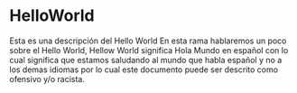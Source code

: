 # HelloWorld
Esta es una descripción del Hello World
En esta rama hablaremos un poco sobre el Hello World, Hellow World significa Hola Mundo en español con lo cual significa que estamos saludando al mundo que habla español y no a los demas idiomas por lo cual este documento puede ser descrito como ofensivo y/o racista.
